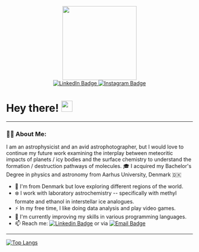 <div id="header" align="center">
  <img src="https://i.giphy.com/media/v1.Y2lkPTc5MGI3NjExOHpoMDdiMHc1OW12Y25jcmEzbWJjdjkwNmgyaXBoOTVoZDdiZ3c2YyZlcD12MV9pbnRlcm5hbF9naWZfYnlfaWQmY3Q9Zw/ghUOqcRA6zOb0Qvfrh/giphy-downsized-large.gif" width="200"/>
</div>

<div id="badges" align="center">
  <a href="https://www.linkedin.com/in/mads-mikkelsen1/">
    <img src="https://img.shields.io/badge/LinkedIn-blue?style=for-the-badge&logo=linkedin&logoColor=white" alt="LinkedIn Badge"/>
  </a>
  <a href="https://www.instagram.com/thenotofficialmads/">
    <img src="https://img.shields.io/badge/Instagram-red?style=for-the-badge&logo=instagram&logoColor=white" alt="Instagram Badge"/>
  </a>
</div>

<h1>
  Hey there!
  <img src="https://media.giphy.com/media/hvRJCLFzcasrR4ia7z/giphy.gif" width="30px"/>
</h1>

---

### 👨‍💻 About Me:
I am an astrophysicist and an avid astrophotographer, but I would love to continue my future work examining the interplay between meteoritic impacts of planets / icy bodies and the surface chemistry to understand the formation / destruction pathways of molecules.
🎓 I acquired my Bachelor's Degree in physics and astronomy from Aarhus University, Denmark 🇩🇰
- 🏡 I'm from Denmark but love exploring different regions of the world.
- ❄️ I work with laboratory astrochemistry -- specifically with methyl formate and ethanol in interstellar ice analogues.
- ⚡ In my free time, I like doing data analysis and play video games.
- 🌱 I'm currently improving my skills in various programming languages.
- 📫 Reach me: [![Linkedin Badge](https://img.shields.io/badge/-Mads-blue?style=flat&logo=Linkedin&logoColor=white)](https://www.linkedin.com/in/mads-mikkelsen1/) or via [![Email Badge](https://img.shields.io/badge/Mads-blue?style=flat&logo=gmail&logoColor=white)](mailto:madsmikkelsen99@proton.me)

---
[![Top Langs](https://github-readme-stats.vercel.app/api/top-langs/?username=MadsMikkelsen1&layout=donut&theme=vision-friendly-dark&hide=Jupyter%20Notebook)](https://github.com/MadsMikkelsen1?tab=repositories)


